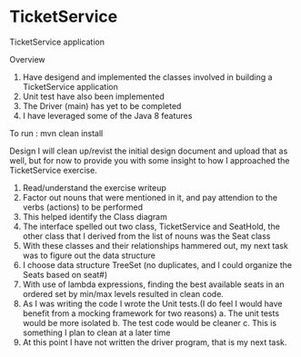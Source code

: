 # TicketService
TicketService application

Overview
1. Have desigend and implemented the classes involved in building a TicketService application
2. Unit test have also been implemented
3. The Driver (main) has yet to be completed
4. I have leveraged some of the Java 8 features

To run :
mvn clean install


Design 
I will clean up/revist the initial design document and upload that as well, but for now to provide 
you with some insight to how I approached the TicketService exercise.

1. Read/understand the exercise writeup
2. Factor out nouns that were mentioned in it, and pay attendion to the verbs (actions) to be performed
3. This helped identify the Class diagram
4. The interface spelled out two class, TicketService and SeatHold, the other class that I derived from the list of nouns 
  was the Seat class
5. With these classes and their relationships hammered out, my next task was to figure out the data structure 
6. I choose data structure TreeSet (no duplicates, and I could organize the Seats based on  seat#) 
7. With use of lambda expressions, finding the best available seats in an ordered set by min/max levels resulted in 
   clean code.
8. As I was writing the code I wrote the Unit tests.(I do feel I would have benefit from a mocking framework for two reasons)
 a. The unit tests would be more isolated 
 b. The test code would be cleaner
 c. This is something I plan to clean at a later time
9. At this point I have not written the driver program, that is my next task.

 



